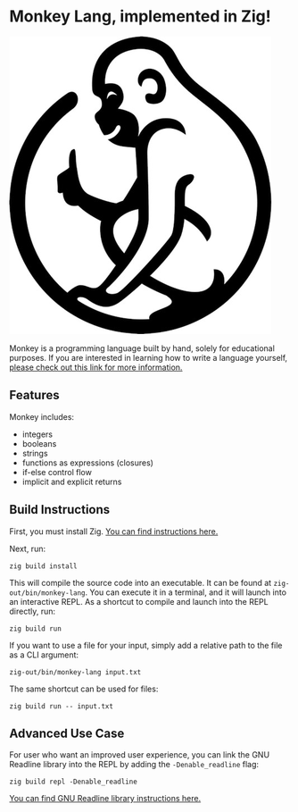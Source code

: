 # Monkey Lang, implemented in Zig!

![Monkey Logo](monkey-lang-logo.jpeg)

Monkey is a programming language built by hand, solely for educational purposes. If you are
interested in learning how to write a language
yourself, [please check out this link for more information.](https://monkeylang.org/)

## Features

Monkey includes:

* integers
* booleans
* strings
* functions as expressions (closures)
* if-else control flow
* implicit and explicit returns

## Build Instructions

First, you must install
Zig. [You can find instructions here.](https://ziglang.org/learn/getting-started/)

Next, run:

```
zig build install
``` 

This will compile the source code into an executable. It can
be found at `zig-out/bin/monkey-lang`. You can execute it in a terminal, and it will
launch into an interactive REPL. As a shortcut to compile and
launch into the REPL directly, run:

```
zig build run
```

If you want to use a file for your input, simply add a relative path to the file as a CLI argument:

```
zig-out/bin/monkey-lang input.txt
```

The same shortcut can be used for files:

```
zig build run -- input.txt
```

## Advanced Use Case

For user who want an improved user experience, you can link the GNU Readline library into the REPL
by adding the `-Denable_readline` flag:

```
zig build repl -Denable_readline
```

[You can find GNU Readline library instructions here.](https://tiswww.case.edu/php/chet/readline/rltop.html#Distributions)
